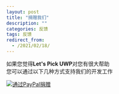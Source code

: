 ```yaml
---
layout: post
title: "捐赠我们"
description: ""
categories: 反馈
tags: 反馈
redirect_from:
  - /2021/02/18/
---
```


如果您觉得**Let's Pick UWP**对您有很大帮助<br/>
您可以通过以下几种方式支持我们的开发工作<br/>

[![通过PayPal捐赠](https://img.shields.io/badge/通过PayPal-捐赠-green.svg?logo=paypal)](https://www.paypal.me/TechyWu)